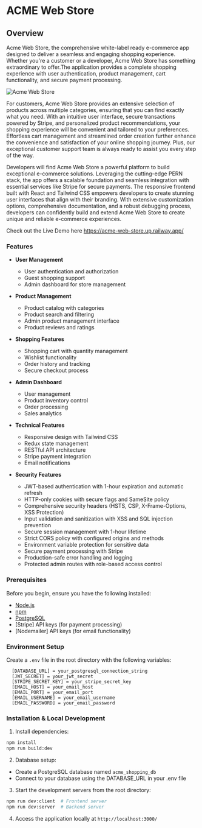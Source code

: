# ACME Web Store

## Overview

Acme Web Store, the comprehensive white-label ready e-commerce app designed to deliver a seamless and engaging shopping experience. Whether you're a customer or a developer, Acme Web Store has something extraordinary to offer.The application provides a complete shopping experience with user authentication, product management, cart functionality, and secure payment processing.

![Acme Web Store](src/Components/assets/AcmeWebStore.gif)

For customers, Acme Web Store provides an extensive selection of products across multiple categories, ensuring that you can find exactly what you need. With an intuitive user interface, secure transactions powered by Stripe, and personalized product recommendations, your shopping experience will be convenient and tailored to your preferences. Effortless cart management and streamlined order creation further enhance the convenience and satisfaction of your online shopping journey. Plus, our exceptional customer support team is always ready to assist you every step of the way.

Developers will find Acme Web Store a powerful platform to build exceptional e-commerce solutions. Leveraging the cutting-edge PERN stack, the app offers a scalable foundation and seamless integration with essential services like Stripe for secure payments. The responsive frontend built with React and Tailwind CSS empowers developers to create stunning user interfaces that align with their branding. With extensive customization options, comprehensive documentation, and a robust debugging process, developers can confidently build and extend Acme Web Store to create unique and reliable e-commerce experiences.

Check out the Live Demo here https://acme-web-store.up.railway.app/

### Features

- **User Management**
  - User authentication and authorization
  - Guest shopping support
  - Admin dashboard for store management

- **Product Management**
  - Product catalog with categories
  - Product search and filtering
  - Admin product management interface
  - Product reviews and ratings

- **Shopping Features**
  - Shopping cart with quantity management
  - Wishlist functionality
  - Order history and tracking
  - Secure checkout process

- **Admin Dashboard**
  - User management
  - Product inventory control
  - Order processing
  - Sales analytics

- **Technical Features**
  - Responsive design with Tailwind CSS
  - Redux state management
  - RESTful API architecture
  - Stripe payment integration
  - Email notifications

- **Security Features**
  - JWT-based authentication with 1-hour expiration and automatic refresh
  - HTTP-only cookies with secure flags and SameSite policy
  - Comprehensive security headers (HSTS, CSP, X-Frame-Options, XSS Protection)
  - Input validation and sanitization with XSS and SQL injection prevention
  - Secure session management with 1-hour lifetime
  - Strict CORS policy with configured origins and methods
  - Environment variable protection for sensitive data
  - Secure payment processing with Stripe
  - Production-safe error handling and logging
  - Protected admin routes with role-based access control

### Prerequisites

Before you begin, ensure you have the following installed:

- [Node.js](https://nodejs.org/)
- [npm](https://www.npmjs.com/)
- [PostgreSQL](https://www.postgresql.org/)
- [Stripe] API keys (for payment processing)
- [Nodemailer] API keys (for email functionality)

### Environment Setup

Create a `.env` file in the root directory with the following variables:

```
  [DATABASE_URL] = your_postgresql_connection_string
  [JWT_SECRET] = your_jwt_secret
  [STRIPE_SECRET_KEY] = your_stripe_secret_key
  [EMAIL_HOST] = your_email_host
  [EMAIL_PORT] = your_email_port
  [EMAIL_USERNAME] = your_email_username
  [EMAIL_PASSWORD] = your_email_password
```

### Installation & Local Development

1. Install dependencies:
```bash
npm install
npm run build:dev
```

2. Database setup:
- Create a PostgreSQL database named `acme_shopping_db`
- Connect to your database using the DATABASE_URL in your .env file

3. Start the development servers from the root directory:
```bash
npm run dev:client  # Frontend server
npm run dev:server  # Backend server
```

4. Access the application locally at `http://localhost:3000/`
